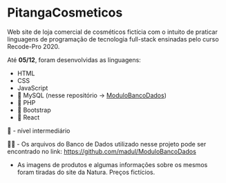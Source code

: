 # PitangaCosmeticos

Web site de loja comercial de cosméticos fictícia com o intuito de praticar linguagens de programação de tecnologia full-stack ensinadas pelo curso Recode-Pro 2020.

Até **05/12**, foram desenvolvidas as linguagens:

- HTML 
- CSS
- JavaScript
- 🛫 MySQL (nesse repositório -> [ModuloBancoDados](https://github.com/madul/ModuloBancoDados))
- 🛫 PHP 
- 🛫 Bootstrap
- 🛫 React 


🛫 - nível intermediário

☝🏾 - Os arquivos do Banco de Dados utilizado nesse projeto pode ser encontrado no link: https://github.com/madul/ModuloBancoDados

* As imagens de produtos e algumas informações sobre os mesmos foram tiradas do site da Natura. Preços fictícios.
